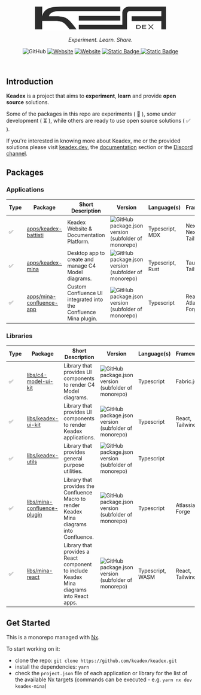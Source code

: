 <p align="center">
  <a href="https://keadex.dev" target="blank"><img src="./static//keadex-logo-black.png" width="350" alt="Keadex Battisti Logo" /></a>
</p>
<p align="center"><i>Experiment. Learn. Share.</i></p>

<div align="center">

![GitHub](https://img.shields.io/github/license/keadex/keadex)
[![Website](https://img.shields.io/website?url=https%3A%2F%2Fkeadex.dev&label=website&up_message=keadex.dev)](https://keadex.dev)
[![Website](https://img.shields.io/website?up_message=Keadex&up_color=5662F6&url=https%3A%2F%2Fdiscord.gg%2FHx9qDQTS&label=Discord)](https://discord.gg/Hx9qDQTS)
[![Static Badge](https://img.shields.io/badge/Linkedin-0A66C2?logo=linkedin)
](https://www.linkedin.com/in/giacomosimmi/)
[![Static Badge](https://img.shields.io/badge/Spotify-1DD05D?logo=spotify&color=09451F)](http://open.spotify.com/user/jacksimmi)

</div>

<br>

## Introduction

**Keadex** is a project that aims to **experiment**, **learn** and provide **open source** solutions.

Some of the packages in this repo are experiments ( :microscope: ), some under development ( :hourglass_flowing_sand: ), while others are ready to use open source solutions ( :white_check_mark: ).

If you're interested in knowing more about Keadex, me or the provided solutions please visit [keadex.dev](https://keadex.dev), the [documentation](https://keadex.dev/docs) section or the [Discord channel](https://discord.gg/Hx9qDQTS).

## Packages

### Applications

| Type               | Package                                                                                         | Short Description                                                | Version                                                                                                                                                               | Language(s)      | Framework(s)                  |
| ------------------ | ----------------------------------------------------------------------------------------------- | ---------------------------------------------------------------- | --------------------------------------------------------------------------------------------------------------------------------------------------------------------- | ---------------- | ----------------------------- |
| :white_check_mark: | [apps/keadex-battisti](https://github.com/keadex/keadex/tree/main/apps/keadex-battisti)         | Keadex Website & Documentation Platform.                         | ![GitHub package.json version (subfolder of monorepo)](https://img.shields.io/github/package-json/v/keadex/keadex?filename=apps%2Fkeadex-battisti%2Fpackage.json)     | Typescript, MDX  | Next.js, Nextra, Tailwing CSS |
| :white_check_mark: | [apps/keadex-mina](https://github.com/keadex/keadex/tree/main/apps/keadex-mina)                 | Desktop app to create and manage C4 Model diagrams.              | ![GitHub package.json version (subfolder of monorepo)](https://img.shields.io/github/package-json/v/keadex/keadex?filename=apps%2Fkeadex-mina%2Fpackage.json)         | Typescript, Rust | Tauri, React, Tailwind CSS    |
| :white_check_mark: | [apps/mina-confluence-app](https://github.com/keadex/keadex/tree/main/apps/mina-confluence-app) | Custom Confluence UI integrated into the Confluence Mina plugin. | ![GitHub package.json version (subfolder of monorepo)](https://img.shields.io/github/package-json/v/keadex/keadex?filename=apps%2Fmina-confluence-app%2Fpackage.json) | Typescript       | React, Atlassian Forge        |

### Libraries

| Type               | Package                                                                                               | Short Description                                                                          | Version                                                                                                                                                                  | Language(s)      | Framework(s)        |
| ------------------ | ----------------------------------------------------------------------------------------------------- | ------------------------------------------------------------------------------------------ | ------------------------------------------------------------------------------------------------------------------------------------------------------------------------ | ---------------- | ------------------- |
| :white_check_mark: | [libs/c4-model-ui-kit](https://github.com/keadex/keadex/tree/main/libs/c4-model-ui-kit)               | Library that provides UI components to render C4 Model diagrams.                           | ![GitHub package.json version (subfolder of monorepo)](https://img.shields.io/github/package-json/v/keadex/keadex?filename=libs%2Fc4-model-ui-kit%2Fpackage.json)        | Typescript       | Fabric.js           |
| :white_check_mark: | [libs/keadex-ui-kit](https://github.com/keadex/keadex/tree/main/libs/keadex-ui-kit)                   | Library that provides UI components to render Keadex applications.                         | ![GitHub package.json version (subfolder of monorepo)](https://img.shields.io/github/package-json/v/keadex/keadex?filename=libs%2Fkeadex-ui-kit%2Fpackage.json)          | Typescript       | React, Tailwind CSS |
| :white_check_mark: | [libs/keadex-utils](https://github.com/keadex/keadex/tree/main/libs/keadex-utils)                     | Library that provides general purpose utilities.                                           | ![GitHub package.json version (subfolder of monorepo)](https://img.shields.io/github/package-json/v/keadex/keadex?filename=libs%2Fkeadex-utils%2Fpackage.json)           | Typescript       |                     |
| :white_check_mark: | [libs/mina-confluence-plugin](https://github.com/keadex/keadex/tree/main/libs/mina-confluence-plugin) | Library that provides the Confluence Macro to render Keadex Mina diagrams into Confluence. | ![GitHub package.json version (subfolder of monorepo)](https://img.shields.io/github/package-json/v/keadex/keadex?filename=libs%2Fmina-confluence-plugin%2Fpackage.json) | Typescript       | Atlassian Forge     |
| :white_check_mark: | [libs/mina-react](https://github.com/keadex/keadex/tree/main/libs/mina-react)                         | Library that provides a React component to include Keadex Mina diagrams into React apps.   | ![GitHub package.json version (subfolder of monorepo)](https://img.shields.io/github/package-json/v/keadex/keadex?filename=libs%2Fmina-react%2Fpackage.json)             | Typescript, WASM | React, Tailwind CSS |

## Get Started

This is a monorepo managed with [Nx](https://nx.dev/).

To start working on it:

- clone the repo: `git clone https://github.com/keadex/keadex.git`
- install the dependencies: `yarn`
- check the `project.json` file of each application or library for the list of the available Nx targets (commands can be executed - e.g. `yarn nx dev keadex-mina`)
